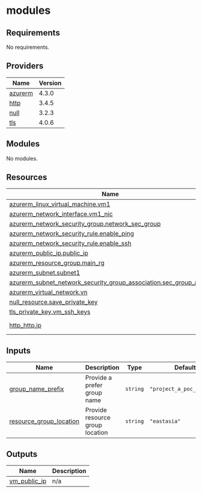 # modules

<!-- BEGINNING OF PRE-COMMIT-OPENTOFU DOCS HOOK -->
## Requirements

No requirements.

## Providers

| Name | Version |
|------|---------|
| <a name="provider_azurerm"></a> [azurerm](#provider\_azurerm) | 4.3.0 |
| <a name="provider_http"></a> [http](#provider\_http) | 3.4.5 |
| <a name="provider_null"></a> [null](#provider\_null) | 3.2.3 |
| <a name="provider_tls"></a> [tls](#provider\_tls) | 4.0.6 |

## Modules

No modules.

## Resources

| Name | Type |
|------|------|
| [azurerm_linux_virtual_machine.vm1](https://registry.terraform.io/providers/hashicorp/azurerm/latest/docs/resources/linux_virtual_machine) | resource |
| [azurerm_network_interface.vm1_nic](https://registry.terraform.io/providers/hashicorp/azurerm/latest/docs/resources/network_interface) | resource |
| [azurerm_network_security_group.network_sec_group](https://registry.terraform.io/providers/hashicorp/azurerm/latest/docs/resources/network_security_group) | resource |
| [azurerm_network_security_rule.enable_ping](https://registry.terraform.io/providers/hashicorp/azurerm/latest/docs/resources/network_security_rule) | resource |
| [azurerm_network_security_rule.enable_ssh](https://registry.terraform.io/providers/hashicorp/azurerm/latest/docs/resources/network_security_rule) | resource |
| [azurerm_public_ip.public_ip](https://registry.terraform.io/providers/hashicorp/azurerm/latest/docs/resources/public_ip) | resource |
| [azurerm_resource_group.main_rg](https://registry.terraform.io/providers/hashicorp/azurerm/latest/docs/resources/resource_group) | resource |
| [azurerm_subnet.subnet1](https://registry.terraform.io/providers/hashicorp/azurerm/latest/docs/resources/subnet) | resource |
| [azurerm_subnet_network_security_group_association.sec_group_assoc](https://registry.terraform.io/providers/hashicorp/azurerm/latest/docs/resources/subnet_network_security_group_association) | resource |
| [azurerm_virtual_network.vn](https://registry.terraform.io/providers/hashicorp/azurerm/latest/docs/resources/virtual_network) | resource |
| [null_resource.save_private_key](https://registry.terraform.io/providers/hashicorp/null/latest/docs/resources/resource) | resource |
| [tls_private_key.vm_ssh_keys](https://registry.terraform.io/providers/hashicorp/tls/latest/docs/resources/private_key) | resource |
| [http_http.ip](https://registry.terraform.io/providers/hashicorp/http/latest/docs/data-sources/http) | data source |

## Inputs

| Name | Description | Type | Default | Required |
|------|-------------|------|---------|:--------:|
| <a name="input_group_name_prefix"></a> [group\_name\_prefix](#input\_group\_name\_prefix) | Provide a prefer group name | `string` | `"project_a_poc_testing"` | no |
| <a name="input_resource_group_location"></a> [resource\_group\_location](#input\_resource\_group\_location) | Provide resource group location | `string` | `"eastasia"` | no |

## Outputs

| Name | Description |
|------|-------------|
| <a name="output_vm_public_ip"></a> [vm\_public\_ip](#output\_vm\_public\_ip) | n/a |
<!-- END OF PRE-COMMIT-OPENTOFU DOCS HOOK -->
